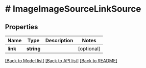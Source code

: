 # # ImageImageSourceLinkSource

## Properties

Name | Type | Description | Notes
------------ | ------------- | ------------- | -------------
**link** | **string** |  | [optional]

[[Back to Model list]](../../README.md#models) [[Back to API list]](../../README.md#endpoints) [[Back to README]](../../README.md)
